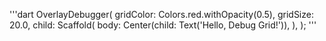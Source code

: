 '''dart
OverlayDebugger(
  gridColor: Colors.red.withOpacity(0.5),
  gridSize: 20.0,
  child: Scaffold(
    body: Center(child: Text('Hello, Debug Grid!')),
  ),
);
'''
